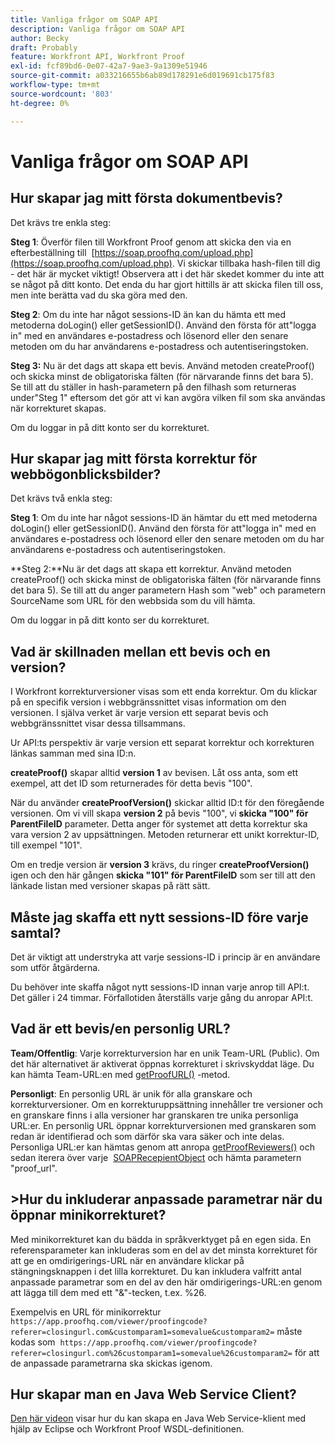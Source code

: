 ```yaml
---
title: Vanliga frågor om SOAP API
description: Vanliga frågor om SOAP API
author: Becky
draft: Probably
feature: Workfront API, Workfront Proof
exl-id: fcf89bd6-0e07-42a7-9ae3-9a1309e51946
source-git-commit: a033216655b6ab89d178291e6d019691cb175f83
workflow-type: tm+mt
source-wordcount: '803'
ht-degree: 0%

---
```


# Vanliga frågor om SOAP API

## Hur skapar jag mitt första dokumentbevis?

Det krävs tre enkla steg:

**Steg 1**: Överför filen till Workfront Proof genom att skicka den via en efterbeställning till  [https://soap.proofhq.com/upload.php](https://soap.proofhq.com/upload.php). Vi skickar tillbaka hash-filen till dig - det här är mycket viktigt! Observera att i det här skedet kommer du inte att se något på ditt konto. Det enda du har gjort hittills är att skicka filen till oss, men inte berätta vad du ska göra med den.

**Steg 2**: Om du inte har något sessions-ID än kan du hämta ett med metoderna doLogin() eller getSessionID(). Använd den första för att&quot;logga in&quot; med en användares e-postadress och lösenord eller den senare metoden om du har användarens e-postadress och autentiseringstoken.

**Steg 3:** Nu är det dags att skapa ett bevis. Använd metoden createProof() och skicka minst de obligatoriska fälten (för närvarande finns det bara 5). Se till att du ställer in hash-parametern på den filhash som returneras under&quot;Steg 1&quot; eftersom det gör att vi kan avgöra vilken fil som ska användas när korrekturet skapas.

Om du loggar in på ditt konto ser du korrekturet.

## Hur skapar jag mitt första korrektur för webbögonblicksbilder?

Det krävs två enkla steg:

**Steg 1**: Om du inte har något sessions-ID än hämtar du ett med metoderna doLogin() eller getSessionID(). Använd den första för att&quot;logga in&quot; med en användares e-postadress och lösenord eller den senare metoden om du har användarens e-postadress och autentiseringstoken.

**Steg 2:**Nu är det dags att skapa ett korrektur. Använd metoden createProof() och skicka minst de obligatoriska fälten (för närvarande finns det bara 5). Se till att du anger parametern Hash som &quot;web&quot; och parametern SourceName som URL för den webbsida som du vill hämta.

Om du loggar in på ditt konto ser du korrekturet.

## Vad är skillnaden mellan ett bevis och en version?

I Workfront korrekturversioner visas som ett enda korrektur. Om du klickar på en specifik version i webbgränssnittet visas information om den versionen. I själva verket är varje version ett separat bevis och webbgränssnittet visar dessa tillsammans.

Ur API:ts perspektiv är varje version ett separat korrektur och korrekturen länkas samman med sina ID:n.

**createProof()** skapar alltid **version 1** av bevisen. Låt oss anta, som ett exempel, att det ID som returnerades för detta bevis &quot;100&quot;.

När du använder **createProofVersion()** skickar alltid ID:t för den föregående versionen. Om vi vill skapa **version 2** på bevis &quot;100&quot;, vi **skicka &quot;100&quot; för ParentFileID** parameter. Detta anger för systemet att detta korrektur ska vara version 2 av uppsättningen. Metoden returnerar ett unikt korrektur-ID, till exempel &quot;101&quot;.

Om en tredje version är **version 3** krävs, du ringer **createProofVersion()** igen och den här gången **skicka &quot;101&quot; för ParentFileID** som ser till att den länkade listan med versioner skapas på rätt sätt.

## Måste jag skaffa ett nytt sessions-ID före varje samtal?

Det är viktigt att understryka att varje sessions-ID i princip är en användare som utför åtgärderna. 

Du behöver inte skaffa något nytt sessions-ID innan varje anrop till API:t. Det gäller i 24 timmar. Förfallotiden återställs varje gång du anropar API:t.

## Vad är ett bevis/en personlig URL?

**Team/Offentlig**: Varje korrekturversion har en unik Team-URL (Public). Om det här alternativet är aktiverat öppnas korrekturet i skrivskyddat läge. Du kan hämta Team-URL:en med [getProofURL()](http://api.proofhq.com/home/proofs/getproofurl) -metod.

**Personligt**: En personlig URL är unik för alla granskare och korrekturversioner. Om en korrekturuppsättning innehåller tre versioner och en granskare finns i alla versioner har granskaren tre unika personliga URL:er. En personlig URL öppnar korrekturversionen med granskaren som redan är identifierad och som därför ska vara säker och inte delas. Personliga URL:er kan hämtas genom att anropa [getProofReviewers()](http://api.proofhq.com/home/proofs/getproofreviewers) och sedan iterera över varje  [SOAPRecepientObject](http://api.proofhq.com/home/objects/soaprecipientobject) och hämta parametern &quot;proof_url&quot;.

## >Hur du inkluderar anpassade parametrar när du öppnar minikorrekturet?

Med minikorrekturet kan du bädda in språkverktyget på en egen sida. En referensparameter kan inkluderas som en del av det minsta korrekturet för att ge en omdirigerings-URL när en användare klickar på stängningsknappen i det lilla korrekturet. Du kan inkludera valfritt antal anpassade parametrar som en del av den här omdirigerings-URL:en genom att lägga till dem med ett &quot;&amp;&quot;-tecken, t.ex. %26.

Exempelvis en URL för minikorrektur
`https://app.proofhq.com/viewer/proofingcode?referer=closingurl.com&customparam1=somevalue&customparam2=` måste kodas som 
`https://app.proofhq.com/viewer/proofingcode?referer=closingurl.com%26customparam1=somevalue%26customparam2=` för att de anpassade parametrarna ska skickas igenom.

## Hur skapar man en Java Web Service Client?

[Den här videon](http://screencast.com/t/xsSNrqs5b) visar hur du kan skapa en Java Web Service-klient med hjälp av Eclipse och Workfront Proof WSDL-definitionen.

